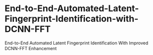 # End-to-End-Automated-Latent-Fingerprint-Identification-with-DCNN-FFT
End-to-End Automated Latent Fingerprint Identiﬁcation With Improved DCNN-FFT Enhancement
